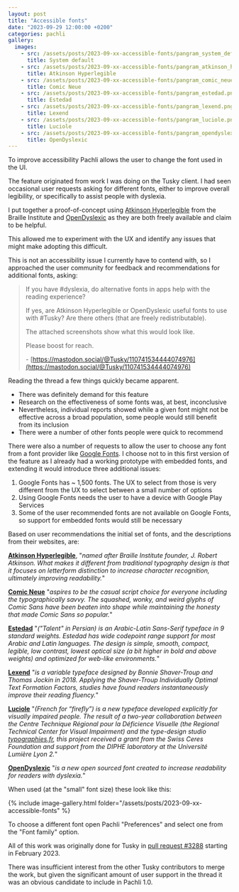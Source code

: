 ```yaml
---
layout: post
title: "Accessible fonts"
date: "2023-09-29 12:00:00 +0200"
categories: pachli
gallery:
  images:
    - src: /assets/posts/2023-09-xx-accessible-fonts/pangram_system_default.png
      title: System default
    - src: /assets/posts/2023-09-xx-accessible-fonts/pangram_atkinson_hyperlegible.png
      title: Atkinson Hyperlegible
    - src: /assets/posts/2023-09-xx-accessible-fonts/pangram_comic_neue.png
      title: Comic Neue
    - src: /assets/posts/2023-09-xx-accessible-fonts/pangram_estedad.png
      title: Estedad
    - src: /assets/posts/2023-09-xx-accessible-fonts/pangram_lexend.png
      title: Lexend
    - src: /assets/posts/2023-09-xx-accessible-fonts/pangram_luciole.png
      title: Luciole
    - src: /assets/posts/2023-09-xx-accessible-fonts/pangram_opendyslexic.png
      title: OpenDyslexic
---
```

To improve accessibility Pachli allows the user to change the font used in the UI.

The feature originated from work I was doing on the Tusky client. I had seen occasional user requests asking for different fonts, either to improve overall legibility, or specifically to assist people with dyslexia.

I put together a proof-of-concept using [Atkinson Hyperlegible](https://brailleinstitute.org/freefont) from the Braille Institute and [OpenDyslexic](https://opendyslexic.org/) as they are both freely available and claim to be helpful.

This allowed me to experiment with the UX and identify any issues that might make adopting this difficult.

This is not an accessibility issue I currently have to contend with, so I approached the user community for feedback and recommendations for additional fonts, asking:

<!--more-->

> If you have #dyslexia, do alternative fonts in apps help with the reading experience?
>
> If yes, are Atkinson Hyperlegible or OpenDyslexic useful fonts to use with #Tusky? Are there others (that are freely redistributable).
>
> The attached screenshots show what this would look like.
>
> Please boost for reach.
>
> \- [https://mastodon.social/@Tusky/110741534444074976](https://mastodon.social/@Tusky/110741534444074976)

Reading the thread a few things quickly became apparent.

- There was definitely demand for this feature
- Research on the effectiveness of some fonts was, at best, inconclusive
- Nevertheless, individual reports showed while a given font might not be effective across a broad population, some people would still benefit from its inclusion
- There were a number of other fonts people were quick to recommend

There were also a number of requests to allow the user to choose any font from a font provider like [Google Fonts](https://fonts.google.com/). I choose not to in this first version of the feature as I already had a working prototype with embedded fonts, and extending it would introduce three additional issues:

1. Google Fonts has ~ 1,500 fonts. The UX to select from those is very different from the UX to select between a small number of options
2. Using Google Fonts needs the user to have a device with Google Play Services
3. Some of the user recommended fonts are not available on Google Fonts, so support for embedded fonts would still be necessary

Based on user recommendations the initial set of fonts, and the descriptions from their websites, are:

**[Atkinson Hyperlegible](https://brailleinstitute.org/freefont)**, "*named after Braille Institute founder, J. Robert Atkinson.  What makes it different from traditional typography design is that it focuses on letterform distinction to increase character recognition, ultimately improving readability.*"

**[Comic Neue](https://comicneue.com/)** "*aspires to be the casual script choice for everyone including the typographically savvy. The squashed, wonky, and weird glyphs of Comic Sans have been beaten into shape while maintaining the honesty that made Comic Sans so popular.*"

**[Estedad](https://github.com/aminabedi68/Estedad)** "*("Talent" in Persian) is an Arabic-Latin Sans-Serif typeface in 9 standard weights. Estedad has wide codepoint range support for most Arabic and Latin languages. The design is simple, smooth, compact, legible, low contrast, lowest optical size (a bit higher in bold and above weights) and optimized for web-like environments.*"

**[Lexend](https://www.lexend.com/)** "*is a variable typeface designed by Bonnie Shaver-Troup and Thomas Jockin in 2018. Applying the Shaver-Troup Individually Optimal Text Formation Factors, studies have found readers instantaneously improve their reading fluency.*"

**[Luciole](http://www.luciole-vision.com/luciole-en.html)** "*(French for “firefly”) is a new typeface developed explicitly for visually impaired people. The result of a two-year collaboration between the Centre Technique Régional pour la Déficience Visuelle (the Regional Technical Center for Visual Impairment) and the type-design studio [typographies.fr](typographies.fr), this project received a grant from the Swiss Ceres Foundation and support from the DIPHE laboratory at the Université Lumière Lyon 2.*"

**[OpenDyslexic](https://opendyslexic.org/)** "*is a new open sourced font created to increase readability for readers with dyslexia.*"

When used (at the "small" font size) these look like this:

{% include image-gallery.html folder="/assets/posts/2023-09-xx-accessible-fonts" %}

To choose a different font open Pachli "Preferences" and select one from the "Font family" option.

All of this work was originally done for Tusky in [pull request #3288](https://github.com/tuskyapp/Tusky/pull/3288) starting in February 2023.

There was insufficient interest from the other Tusky contributors to merge the work, but given the significant amount of user support in the thread it was an obvious candidate to include in Pachli 1.0.
